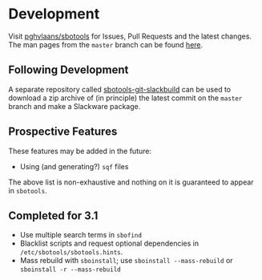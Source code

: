 # Development

Visit [pghvlaans/sbotools](https://github.com/pghvlaans/sbotools) for Issues, Pull Requests and the latest changes. The man pages from the `master` branch can be found [here](/sbotools/man/post-release/).

## Following Development

A separate repository called [sbotools-git-slackbuild](https://github.com/pghvlaans/sbotools-git-slackbuild) can be used to download a zip archive of (in principle) the latest commit on the `master` branch and make a Slackware package.

## Prospective Features

These features may be added in the future:

* Using (and generating?) `sqf` files

The above list is non-exhaustive and nothing on it is guaranteed to appear in `sbotools`.

## Completed for 3.1

* Use multiple search terms in `sbofind`
* Blacklist scripts and request optional dependencies in `/etc/sbotools/sbotools.hints`.
* Mass rebuild with `sboinstall`; use `sboinstall --mass-rebuild` or `sboinstall -r --mass-rebuild`
